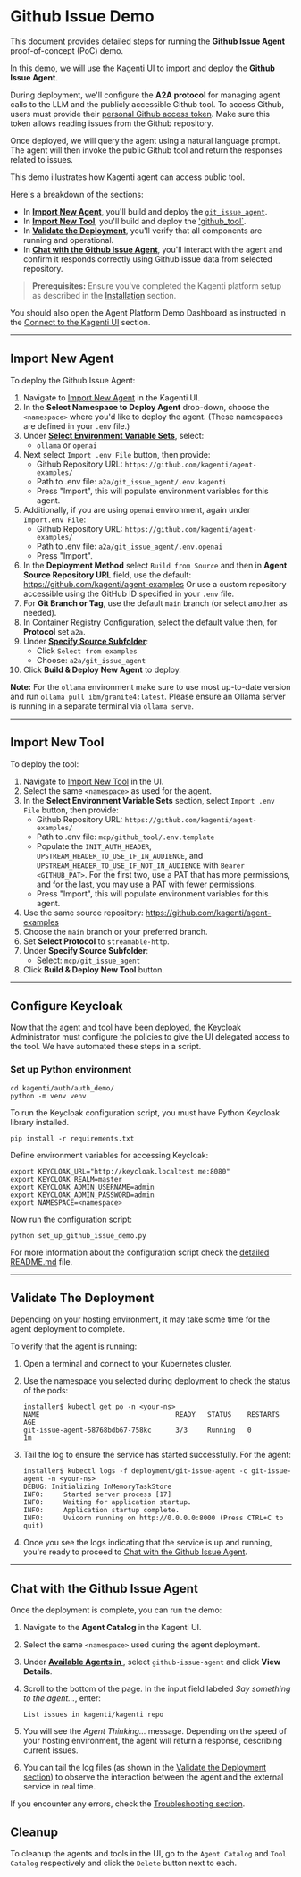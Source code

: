 # Github Issue Demo

This document provides detailed steps for running the **Github Issue Agent** proof-of-concept (PoC) demo.

In this demo, we will use the Kagenti UI to import and deploy the **Github Issue Agent**.

During deployment, we'll configure the **A2A protocol** for managing agent calls to the LLM and the publicly accessible Github tool. To access Github, users must provide their [personal Github access token](https://docs.github.com/en/authentication/keeping-your-account-and-data-secure/managing-your-personal-access-tokens#creating-a-personal-access-token-classic). Make sure this token allows reading issues from the Github repository.

Once deployed, we will query the agent using a natural language prompt. The agent will then invoke the public Github tool and return the responses related to issues.

This demo illustrates how Kagenti agent can access public tool.

Here's a breakdown of the sections:

- In [**Import New Agent**](#import-new-agent), you'll build and deploy the [`git_issue_agent`](https://github.com/kagenti/agent-examples/tree/main/a2a/git_issue_agent).
- In [**Import New Tool**](#import-new-tool), you'll build and deploy the ['github_tool`](https://github.com/kagenti/agent-examples/tree/main/mcp/github_tool). 
- In [**Validate the Deployment**](#validate-the-deployment), you'll verify that all components are running and operational.
- In [**Chat with the Github Issue Agent**](#chat-with-the-github-issue-agent), you'll interact with the agent and confirm it responds correctly using Github issue data from selected repository.

> **Prerequisites:**
> Ensure you've completed the Kagenti platform setup as described in the [Installation](./demos.md#installation) section.

You should also open the Agent Platform Demo Dashboard as instructed in the [Connect to the Kagenti UI](./demos.md#connect-to-the-kagenti-ui) section.

---

## Import New Agent

To deploy the Github Issue Agent:

1. Navigate to [Import New Agent](http://kagenti-ui.localtest.me:8080/Import_New_Agent#import-new-agent) in the Kagenti UI.
1. In the **Select Namespace to Deploy Agent** drop-down, choose the `<namespace>` where you'd like to deploy the agent. (These namespaces are defined in your `.env` file.)
1. Under [**Select Environment Variable Sets**](http://kagenti-ui.localtest.me:8080/Import_New_Agent#select-environment-variable-sets), select:
   - `ollama` or `openai`
1. Next select `Import .env File` button, then provide:
   - Github Repository URL: `https://github.com/kagenti/agent-examples/`
   - Path to .env file: `a2a/git_issue_agent/.env.kagenti`
   - Press "Import", this will populate environment variables for this agent.
1. Additionally, if you are using `openai` environment, again under `Import.env File`:
   - Github Repository URL: `https://github.com/kagenti/agent-examples/`
   - Path to .env file: `a2a/git_issue_agent/.env.openai`
   - Press "Import". 
1. In the **Deployment Method** select `Build from Source` and then in **Agent Source Repository URL** field, use the default:
   <https://github.com/kagenti/agent-examples>
   Or use a custom repository accessible using the GitHub ID specified in your `.env` file.
1. For **Git Branch or Tag**, use the default `main` branch (or select another as needed).
1. In Container Registry Configuration, select the default value then, for **Protocol** set `a2a`.
1. Under [**Specify Source Subfolder**](http://kagenti-ui.localtest.me:8080/Import_New_Agent#specify-source-subfolder):
   - Click `Select from examples`
   - Choose: `a2a/git_issue_agent`
1. Click **Build & Deploy New Agent** to deploy.

**Note:** For the `ollama` environment make sure to use most up-to-date version and run `ollama pull ibm/granite4:latest`. Please ensure an Ollama server is running in a separate terminal via `ollama serve`.

---

## Import New Tool

To deploy the tool:

1. Navigate to [Import New Tool](http://kagenti-ui.localtest.me:8080/Import_New_Tool#import-new-tool) in the UI.
1. Select the same `<namespace>` as used for the agent.
1. In the **Select Environment Variable Sets** section, select `Import .env File` button, then provide:
   - Github Repository URL: `https://github.com/kagenti/agent-examples/`
   - Path to .env file: `mcp/github_tool/.env.template`
   - Populate the `INIT_AUTH_HEADER`, `UPSTREAM_HEADER_TO_USE_IF_IN_AUDIENCE`, and `UPSTREAM_HEADER_TO_USE_IF_NOT_IN_AUDIENCE` with `Bearer <GITHUB_PAT>`. For the first two, use a PAT that has more permissions, and for the last, you may use a PAT with fewer permissions. 
   - Press "Import", this will populate environment variables for this agent.
1. Use the same source repository:
   <https://github.com/kagenti/agent-examples>
1. Choose the `main` branch or your preferred branch.
1. Set **Select Protocol** to `streamable-http`.
1. Under **Specify Source Subfolder**:
   - Select: `mcp/git_issue_agent`
1. Click **Build & Deploy New Tool** button.

---

## Configure Keycloak

Now that the agent and tool have been deployed, the Keycloak Administrator must configure the policies to give the UI delegated access to the tool. We have automated these steps in a script.

### Set up Python environment

```console
cd kagenti/auth/auth_demo/
python -m venv venv
```

To run the Keycloak configuration script, you must have Python Keycloak library installed.

```console
pip install -r requirements.txt
```

Define environment variables for accessing Keycloak:

```console
export KEYCLOAK_URL="http://keycloak.localtest.me:8080"
export KEYCLOAK_REALM=master
export KEYCLOAK_ADMIN_USERNAME=admin
export KEYCLOAK_ADMIN_PASSWORD=admin
export NAMESPACE=<namespace>
```

Now run the configuration script:

```console
python set_up_github_issue_demo.py
```

For more information about the configuration script check the [detailed README.md](../../kagenti/auth/auth_demo/README.md) file.

---

## Validate The Deployment

Depending on your hosting environment, it may take some time for the agent deployment to complete.

To verify that the agent is running:

1. Open a terminal and connect to your Kubernetes cluster.
2. Use the namespace you selected during deployment to check the status of the pods:

   ```console
   installer$ kubectl get po -n <your-ns>
   NAME                                  READY   STATUS    RESTARTS   AGE
   git-issue-agent-58768bdb67-758kc      3/3     Running   0          1m

   ```

3. Tail the log to ensure the service has started successfully.
   For the agent:

   ```console
   installer$ kubectl logs -f deployment/git-issue-agent -c git-issue-agent -n <your-ns>
   DEBUG: Initializing InMemoryTaskStore
   INFO:     Started server process [17]
   INFO:     Waiting for application startup.
   INFO:     Application startup complete.
   INFO:     Uvicorn running on http://0.0.0.0:8000 (Press CTRL+C to quit)
   ```

4. Once you see the logs indicating that the service is up and running, you're ready to proceed to [Chat with the Github Issue Agent](#chat-with-the-github-issue-agent).

---

## Chat with the Github Issue Agent

Once the deployment is complete, you can run the demo:

1. Navigate to the **Agent Catalog** in the Kagenti UI.
2. Select the same `<namespace>` used during the agent deployment.
3. Under [**Available Agents in <namespace>**](http://kagenti-ui.localtest.me:8080/Agent_Catalog#available-agents-in-kagenti-system), select `github-issue-agent` and click **View Details**.
4. Scroll to the bottom of the page. In the input field labeled *Say something to the agent...*, enter:

   ```console
   List issues in kagenti/kagenti repo
   ```

5. You will see the *Agent Thinking...* message. Depending on the speed of your hosting environment, the agent will return a response, describing current issues.

6. You can tail the log files (as shown in the [Validate the Deployment section](#validate-the-deployment)) to observe the interaction between the agent and the external service in real time.

If you encounter any errors, check the [Troubleshooting section](./demos.md#troubleshooting).

## Cleanup

To cleanup the agents and tools in the UI, go to the `Agent Catalog` and `Tool Catalog`
respectively and click the `Delete` button next to each.
